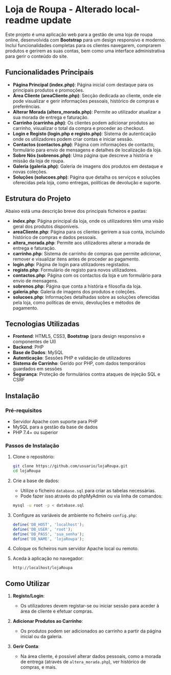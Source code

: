 # Loja de Roupa - Alterado local-readme update

Este projeto é uma aplicação web para a gestão de uma loja de roupa online, desenvolvida com **Bootstrap** para um design responsivo e moderno. Inclui funcionalidades completas para os clientes navegarem, comprarem produtos e gerirem as suas contas, bem como uma interface administrativa para gerir o conteúdo do site.

## Funcionalidades Principais

- **Página Principal (index.php)**: Página inicial com destaque para os principais produtos e promoções.
- **Área Cliente (areaCliente.php)**: Secção dedicada ao cliente, onde ele pode visualizar e gerir informações pessoais, histórico de compras e preferências.
- **Alterar Morada (altera_morada.php)**: Permite ao utilizador atualizar a sua morada de entrega e faturação.
- **Carrinho (carrinho.php)**: Os clientes podem adicionar produtos ao carrinho, visualizar o total da compra e proceder ao checkout.
- **Login e Registo (login.php e registo.php)**: Sistema de autenticação onde os utilizadores podem criar contas e iniciar sessão.
- **Contactos (contactos.php)**: Página com informações de contacto, formulário para envio de mensagens e detalhes de localização da loja.
- **Sobre Nós (sobrenos.php)**: Uma página que descreve a história e missão da loja de roupa.
- **Galeria (galeria.php)**: Galeria de imagens dos produtos em destaque e novas coleções.
- **Soluções (solucoes.php)**: Página que detalha os serviços e soluções oferecidas pela loja, como entregas, políticas de devolução e suporte.

## Estrutura do Projeto

Abaixo está uma descrição breve dos principais ficheiros e pastas:

- **index.php**: Página principal da loja, onde os utilizadores têm uma visão geral dos produtos disponíveis.
- **areaCliente.php**: Página para os clientes gerirem a sua conta, incluindo histórico de compras e dados pessoais.
- **altera_morada.php**: Permite aos utilizadores alterar a morada de entrega e faturação.
- **carrinho.php**: Sistema de carrinho de compras que permite adicionar, remover e visualizar itens antes de proceder ao pagamento.
- **login.php**: Página de login para utilizadores registados.
- **registo.php**: Formulário de registo para novos utilizadores.
- **contactos.php**: Página com os contactos da loja e um formulário para envio de mensagens.
- **sobrenos.php**: Página que conta a história e filosofia da loja.
- **galeria.php**: Galeria de imagens dos produtos e coleções.
- **solucoes.php**: Informações detalhadas sobre as soluções oferecidas pela loja, como políticas de envio, devoluções e métodos de pagamento.

## Tecnologias Utilizadas

- **Frontend**: HTML5, CSS3, **Bootstrap** (para design responsivo e componentes de UI)
- **Backend**: PHP
- **Base de Dados**: MySQL
- **Autenticação**: Sessões PHP e validação de utilizadores
- **Sistema de Carrinho**: Gerido por PHP, com dados temporários guardados em sessões
- **Segurança**: Proteção de formulários contra ataques de injeção SQL e CSRF

## Instalação

### Pré-requisitos

- Servidor Apache com suporte para PHP
- MySQL para a gestão da base de dados
- PHP 7.4+ ou superior

### Passos de Instalação

1. Clone o repositório:
    ```bash
    git clone https://github.com/usuario/lojaRoupa.git
    cd lojaRoupa
    ```

2. Crie a base de dados:
    - Utilize o ficheiro `database.sql` para criar as tabelas necessárias.
    - Pode fazer isso através do phpMyAdmin ou via linha de comandos:
    ```bash
    mysql -u root -p < database.sql
    ```

3. Configure as variáveis de ambiente no ficheiro `config.php`:
    ```php
    define('DB_HOST', 'localhost');
    define('DB_USER', 'root');
    define('DB_PASS', 'sua_senha');
    define('DB_NAME', 'lojaRoupa');
    ```

4. Coloque os ficheiros num servidor Apache local ou remoto.

5. Aceda à aplicação no navegador:
    ```
    http://localhost/lojaRoupa
    ```

## Como Utilizar

1. **Registo/Login**:
   - Os utilizadores devem registar-se ou iniciar sessão para aceder à área de cliente e efetuar compras.

2. **Adicionar Produtos ao Carrinho**:
   - Os produtos podem ser adicionados ao carrinho a partir da página inicial ou da galeria.

3. **Gerir Conta**:
   - Na área cliente, é possível alterar dados pessoais, como a morada de entrega (através de `altera_morada.php`), ver histórico de compras, e mais.


